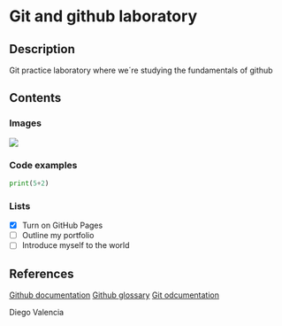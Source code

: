 # Git and github laboratory 

## Description

Git practice laboratory where we´re studying the fundamentals of github

## Contents

### Images
![](https://camo.githubusercontent.com/72a24c39b9d4de8cf929bf1b5df860194d6d6f2ef68a3bec8a8be06d5dc68a04/68747470733a2f2f6d796f63746f6361742e636f6d2f6173736574732f696d616765732f626173652d6f63746f6361742e737667)

### Code examples

```python
print(5+2)
```

### Lists
- [x] Turn on GitHub Pages
- [ ] Outline my portfolio
- [ ] Introduce myself to the world

## References

[Github documentation](https://docs.github.com/en)
[Github glossary](https://docs.github.com/en/get-started/learning-about-github/github-glossary)
[Git odcumentation](https://git-scm.com/doc)




Diego Valencia
